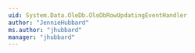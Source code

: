 ```yaml
---
uid: System.Data.OleDb.OleDbRowUpdatingEventHandler
author: "JennieHubbard"
ms.author: "jhubbard"
manager: "jhubbard"
---
```

